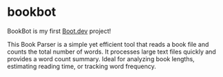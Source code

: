 # bookbot

BookBot is my first [Boot.dev](https://www.boot.dev) project!

This Book Parser is a simple yet efficient tool that reads a book file and counts the total number of words. It processes large text files quickly and provides a word count summary. Ideal for analyzing book lengths, estimating reading time, or tracking word frequency.
